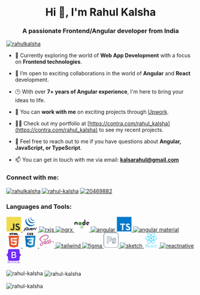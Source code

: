 <h1 align="center">Hi 👋, I'm Rahul Kalsha</h1>
<h3 align="center">A passionate Frontend/Angular developer from India</h3>

<p align="left"> <a href="https://twitter.com/rahulkalsha" target="blank"><img src="https://img.shields.io/twitter/follow/rahulkalsha?logo=twitter&style=for-the-badge" alt="rahulkalsha" /></a> </p>

- 🌱 Currently exploring the world of **Web App Development** with a focus on **Frontend technologies**.

- 👯 I’m open to exciting collaborations in the world of **Angular** and **React** development.

- 🕒 With over **7+ years of Angular experience**, I'm here to bring your ideas to life.

- 💼 You can **work with me** on exciting projects through [Upwork](https://www.upwork.com/workwith/rkalsha).

- 👨‍💻 Check out my portfolio at [https://contra.com/rahul_kalsha](https://contra.com/rahul_kalsha) to see my recent projects.

- 💬 Feel free to reach out to me if you have questions about **Angular, JavaScript, or TypeScript**.

- 📫 You can get in touch with me via email: **kalsarahul@gmail.com**

<h3 align="left">Connect with me:</h3>
<p align="left">
<a href="https://twitter.com/rahulkalsha" target="blank"><img align="center" src="https://raw.githubusercontent.com/rahuldkjain/github-profile-readme-generator/master/src/images/icons/Social/twitter.svg" alt="rahulkalsha" height="30" width="40" /></a>
<a href="https://linkedin.com/in/rahul-kalsha" target="blank"><img align="center" src="https://raw.githubusercontent.com/rahuldkjain/github-profile-readme-generator/master/src/images/icons/Social/linked-in-alt.svg" alt="rahul-kalsha" height="30" width="40" /></a>
<a href="https://stackoverflow.com/users/20469882" target="blank"><img align="center" src="https://raw.githubusercontent.com/rahuldkjain/github-profile-readme-generator/master/src/images/icons/Social/stack-overflow.svg" alt="20469882" height="30" width="40" /></a>
</p>

<h3 align="left">Languages and Tools:</h3>
<p align="left">
  <!-- JavaScript Stack -->
  <a href="https://developer.mozilla.org/en-US/docs/Web/JavaScript" target="_blank" rel="noreferrer"> 
    <img src="https://raw.githubusercontent.com/devicons/devicon/master/icons/javascript/javascript-original.svg" alt="javascript" width="40" height="40"/> 
  </a> 
  <a href="https://jquery.com/" target="_blank" rel="noreferrer">
    <img src="https://raw.githubusercontent.com/devicons/devicon/master/icons/jquery/jquery-original-wordmark.svg" alt="jquery" width="40" height="40"/>
  </a>
  <a href="https://rxjs.dev/" target="_blank" rel="noreferrer"> 
    <img src="https://rxjs.dev/assets/images/logos/Rx_Logo_S.png" alt="rxjs" width="40" height="40"/> 
  </a> 
  <a href="https://ngrx.io/" target="_blank" rel="noreferrer"> 
    <img src="https://ngrx.io/assets/images/badge.svg" alt="ngrx" width="40" height="40"/> 
  </a>
  <a href="https://nodejs.org/" target="_blank" rel="noreferrer"> 
    <img src="https://raw.githubusercontent.com/devicons/devicon/master/icons/nodejs/nodejs-original-wordmark.svg" alt="nodejs" width="40" height="40"/> 
  </a>

  <!-- TypeScript Stack -->
  <a href="https://angular.io" target="_blank" rel="noreferrer"> 
    <img src="https://angular.io/assets/images/logos/angular/angular.svg" alt="angular" width="40" height="40"/> 
  </a> 
  <a href="https://www.typescriptlang.org/" target="_blank" rel="noreferrer"> 
    <img src="https://raw.githubusercontent.com/devicons/devicon/master/icons/typescript/typescript-original.svg" alt="typescript" width="40" height="40"/> 
  </a> 
  <a href="https://material.angular.io/" target="_blank" rel="noreferrer"> 
    <img src="https://cdn.jsdelivr.net/gh/devicons/devicon/icons/angular/angular-original-wordmark.svg" alt="angular material" width="40" height="40"/> 
  </a>

  <!-- HTML Stack -->
  <a href="https://www.w3.org/html/" target="_blank" rel="noreferrer"> 
    <img src="https://raw.githubusercontent.com/devicons/devicon/master/icons/html5/html5-original-wordmark.svg" alt="html5" width="40" height="40"/> 
  </a>

  <!-- CSS Stack -->
  <a href="https://www.w3schools.com/css/" target="_blank" rel="noreferrer"> 
    <img src="https://raw.githubusercontent.com/devicons/devicon/master/icons/css3/css3-original-wordmark.svg" alt="css3" width="40" height="40"/> 
  </a> 
  <a href="https://sass-lang.com" target="_blank" rel="noreferrer"> 
    <img src="https://raw.githubusercontent.com/devicons/devicon/master/icons/sass/sass-original.svg" alt="sass" width="40" height="40"/> 
  </a> 
  <a href="https://tailwindcss.com/" target="_blank" rel="noreferrer"> 
    <img src="https://www.vectorlogo.zone/logos/tailwindcss/tailwindcss-icon.svg" alt="tailwind" width="40" height="40"/> 
  </a>

  <!-- UI/Design Tools -->
  <a href="https://www.figma.com/" target="_blank" rel="noreferrer"> 
    <img src="https://www.vectorlogo.zone/logos/figma/figma-icon.svg" alt="figma" width="40" height="40"/> 
  </a> 
  <a href="https://www.photoshop.com/en" target="_blank" rel="noreferrer"> 
    <img src="https://raw.githubusercontent.com/devicons/devicon/master/icons/photoshop/photoshop-line.svg" alt="photoshop" width="40" height="40"/> 
  </a> 
  <a href="https://www.sketch.com/" target="_blank" rel="noreferrer"> 
    <img src="https://www.vectorlogo.zone/logos/sketchapp/sketchapp-icon.svg" alt="sketch" width="40" height="40"/> 
  </a> 
  <a href="https://reactjs.org/" target="_blank" rel="noreferrer"> 
    <img src="https://raw.githubusercontent.com/devicons/devicon/master/icons/react/react-original-wordmark.svg" alt="react" width="40" height="40"/> 
  </a> 
  <a href="https://reactnative.dev/" target="_blank" rel="noreferrer"> 
    <img src="https://reactnative.dev/img/header_logo.svg" alt="reactnative" width="40" height="40"/> 
  </a> 
  <a href="https://getbootstrap.com" target="_blank" rel="noreferrer"> 
    <img src="https://raw.githubusercontent.com/devicons/devicon/master/icons/bootstrap/bootstrap-plain-wordmark.svg" alt="bootstrap" width="40" height="40"/> 
  </a> 
</p>





<p><img align="left" src="https://github-readme-stats.vercel.app/api/top-langs?username=rahul-kalsha&show_icons=true&locale=en&layout=compact" alt="rahul-kalsha" /></p>

<p>&nbsp;<img align="center" src="https://github-readme-stats.vercel.app/api?username=rahul-kalsha&show_icons=true&locale=en" alt="rahul-kalsha" /></p>

<p><img align="center" src="https://github-readme-streak-stats.herokuapp.com/?user=rahul-kalsha&" alt="rahul-kalsha" /></p>
